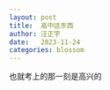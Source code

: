 ```yaml
---
layout: post
title:  高中这东西
author: 汪正宇
date:   2023-11-24
categories: blossom
---
```


也就考上的那一刻是高兴的
